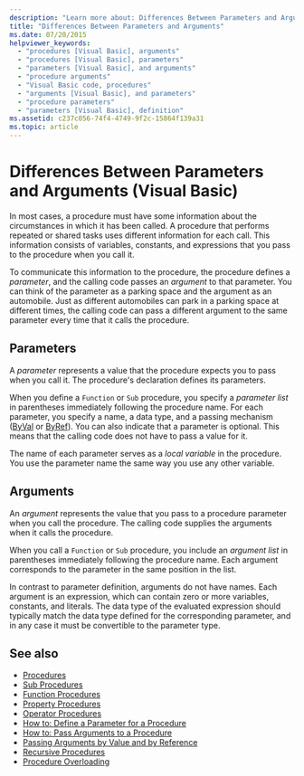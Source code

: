 ```yaml
---
description: "Learn more about: Differences Between Parameters and Arguments (Visual Basic)"
title: "Differences Between Parameters and Arguments"
ms.date: 07/20/2015
helpviewer_keywords: 
  - "procedures [Visual Basic], arguments"
  - "procedures [Visual Basic], parameters"
  - "parameters [Visual Basic], and arguments"
  - "procedure arguments"
  - "Visual Basic code, procedures"
  - "arguments [Visual Basic], and parameters"
  - "procedure parameters"
  - "parameters [Visual Basic], definition"
ms.assetid: c237c056-74f4-4749-9f2c-15864f139a31
ms.topic: article
---
```

# Differences Between Parameters and Arguments (Visual Basic)

In most cases, a procedure must have some information about the circumstances in which it has been called. A procedure that performs repeated or shared tasks uses different information for each call. This information consists of variables, constants, and expressions that you pass to the procedure when you call it.  
  
 To communicate this information to the procedure, the procedure defines a *parameter*, and the calling code passes an *argument* to that parameter. You can think of the parameter as a parking space and the argument as an automobile. Just as different automobiles can park in a parking space at different times, the calling code can pass a different argument to the same parameter every time that it calls the procedure.  
  
## Parameters  

 A *parameter* represents a value that the procedure expects you to pass when you call it. The procedure's declaration defines its parameters.  
  
 When you define a `Function` or `Sub` procedure, you specify a *parameter list* in parentheses immediately following the procedure name. For each parameter, you specify a name, a data type, and a passing mechanism ([ByVal](../../../language-reference/modifiers/byval.md) or [ByRef](../../../language-reference/modifiers/byref.md)). You can also indicate that a parameter is optional. This means that the calling code does not have to pass a value for it.  
  
 The name of each parameter serves as a *local variable* in the procedure. You use the parameter name the same way you use any other variable.  
  
## Arguments  

 An *argument* represents the value that you pass to a procedure parameter when you call the procedure. The calling code supplies the arguments when it calls the procedure.  
  
 When you call a `Function` or `Sub` procedure, you include an *argument list* in parentheses immediately following the procedure name. Each argument corresponds to the parameter in the same position in the list.  
  
 In contrast to parameter definition, arguments do not have names. Each argument is an expression, which can contain zero or more variables, constants, and literals. The data type of the evaluated expression should typically match the data type defined for the corresponding parameter, and in any case it must be convertible to the parameter type.  
  
## See also

- [Procedures](./index.md)
- [Sub Procedures](./sub-procedures.md)
- [Function Procedures](./function-procedures.md)
- [Property Procedures](./property-procedures.md)
- [Operator Procedures](./operator-procedures.md)
- [How to: Define a Parameter for a Procedure](./how-to-define-a-parameter-for-a-procedure.md)
- [How to: Pass Arguments to a Procedure](./how-to-pass-arguments-to-a-procedure.md)
- [Passing Arguments by Value and by Reference](./passing-arguments-by-value-and-by-reference.md)
- [Recursive Procedures](./recursive-procedures.md)
- [Procedure Overloading](./procedure-overloading.md)
